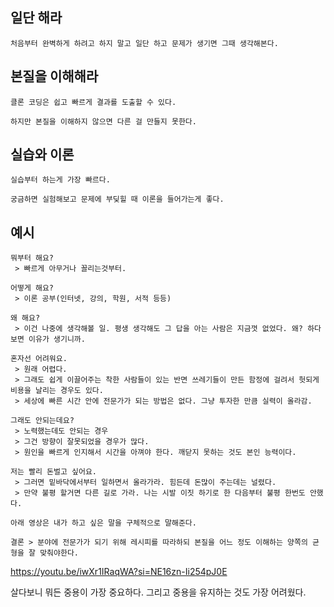 ## 일단 해라
```
처음부터 완벽하게 하려고 하지 말고 일단 하고 문제가 생기면 그때 생각해본다.
```

## 본질을 이해해라
```
클론 코딩은 쉽고 빠르게 결과를 도출할 수 있다.

하지만 본질을 이해하지 않으면 다른 걸 만들지 못한다.
```

## 실습와 이론
```
실습부터 하는게 가장 빠르다.

궁금하면 실험해보고 문제에 부딪힐 때 이론을 들어가는게 좋다.
```
## 예시
```
뭐부터 해요?
 > 빠르게 아무거나 꼴리는것부터.

어떻게 해요?
 > 이론 공부(인터넷, 강의, 학원, 서적 등등)

왜 해요?
 > 이건 나중에 생각해볼 일. 평생 생각해도 그 답을 아는 사람은 지금껏 없었다. 왜? 하다보면 이유가 생기니까.

혼자선 어려워요.
 > 원래 어렵다.
 > 그래도 쉽게 이끌어주는 착한 사람들이 있는 반면 쓰레기들이 만든 함정에 걸려서 헛되게 비용을 날리는 경우도 있다.
 > 세상에 빠른 시간 안에 전문가가 되는 방법은 없다. 그냥 투자한 만큼 실력이 올라감.

그래도 안되는데요?
 > 노력했는데도 안되는 경우
 > 그건 방향이 잘못되었을 경우가 많다.
 > 원인을 빠르게 인지해서 시간을 아껴야 한다. 깨닫지 못하는 것도 본인 능력이다.

저는 빨리 돈벌고 싶어요.
 > 그러면 밑바닥에서부터 일하면서 올라가라. 힘든데 돈많이 주는데는 널렸다.
 > 만약 불평 할거면 다른 길로 가라. 나는 시발 이짓 하기로 한 다음부터 불평 한번도 안했다.
```

```
아래 영상은 내가 하고 싶은 말을 구체적으로 말해준다.

결론 > 분야에 전문가가 되기 위해 레시피를 따라하되 본질을 어느 정도 이해하는 양쪽의 균형을 잘 맞춰야한다.
```
<https://youtu.be/iwXr1IRaqWA?si=NE16zn-Ii254pJ0E>

살다보니 뭐든 중용이 가장 중요하다.
그리고 중용을 유지하는 것도 가장 어려웠다.

